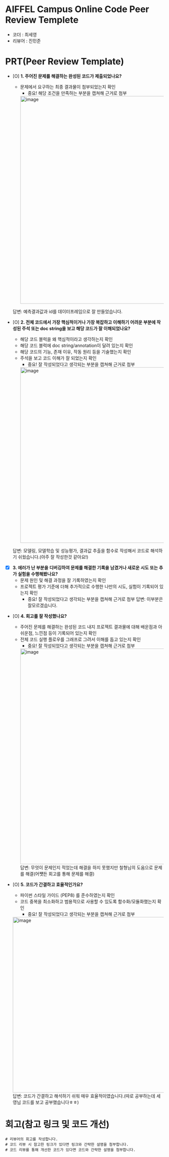 # AIFFEL Campus Online Code Peer Review Templete
- 코더 : 최세영
- 리뷰어 : 진민준


# PRT(Peer Review Template)
- [O]  **1. 주어진 문제를 해결하는 완성된 코드가 제출되었나요?**
    - 문제에서 요구하는 최종 결과물이 첨부되었는지 확인
        - 중요! 해당 조건을 만족하는 부분을 캡쳐해 근거로 첨부
        <img width="660" alt="image" src="https://github.com/user-attachments/assets/d2486fb5-afa0-43ec-ae8a-b508dd9a8231">

  답변: 예측결과값과 id를 데이터프레임으로 잘 만들었습니다.

    
- [O]  **2. 전체 코드에서 가장 핵심적이거나 가장 복잡하고 이해하기 어려운 부분에 작성된 
주석 또는 doc string을 보고 해당 코드가 잘 이해되었나요?**
    - 해당 코드 블럭을 왜 핵심적이라고 생각하는지 확인
    - 해당 코드 블럭에 doc string/annotation이 달려 있는지 확인
    - 해당 코드의 기능, 존재 이유, 작동 원리 등을 기술했는지 확인
    - 주석을 보고 코드 이해가 잘 되었는지 확인
        - 중요! 잘 작성되었다고 생각되는 부분을 캡쳐해 근거로 첨부
        <img width="558" alt="image" src="https://github.com/user-attachments/assets/104e75ef-0fac-46cd-93a5-4126560c6b5f">

    답변: 모델링, 모델학습 및 성능평가, 결과값 추출을 함수로 작성해서 코드로 해석하기 쉬웠습니다.(아주 잘 작성한것 같아요!)
        
- [X]  **3. 에러가 난 부분을 디버깅하여 문제를 해결한 기록을 남겼거나
새로운 시도 또는 추가 실험을 수행해봤나요?**
    - 문제 원인 및 해결 과정을 잘 기록하였는지 확인
    - 프로젝트 평가 기준에 더해 추가적으로 수행한 나만의 시도, 
    실험이 기록되어 있는지 확인
        - 중요! 잘 작성되었다고 생각되는 부분을 캡쳐해 근거로 첨부
        답변: 이부분은 잘모르겠습니다.
- [O]  **4. 회고를 잘 작성했나요?**
    - 주어진 문제를 해결하는 완성된 코드 내지 프로젝트 결과물에 대해
    배운점과 아쉬운점, 느낀점 등이 기록되어 있는지 확인
    - 전체 코드 실행 플로우를 그래프로 그려서 이해를 돕고 있는지 확인
        - 중요! 잘 작성되었다고 생각되는 부분을 캡쳐해 근거로 첨부
        <img width="685" alt="image" src="https://github.com/user-attachments/assets/fec2fe0c-da80-41ec-a94f-ee6d4a651b18">
        답변: 무엇이 문제인지 적었는데 해결을 하지 못했지만 철형님의 도움으로 문제를 해결(어쩃든 회고를 통해 문제를 해결)
- [O]  **5. 코드가 간결하고 효율적인가요?**
    - 파이썬 스타일 가이드 (PEP8) 를 준수하였는지 확인
    - 코드 중복을 최소화하고 범용적으로 사용할 수 있도록 함수화/모듈화했는지 확인
        - 중요! 잘 작성되었다고 생각되는 부분을 캡쳐해 근거로 첨부
    
    <img width="558" alt="image" src="https://github.com/user-attachments/assets/2a8c5386-70e9-4112-909b-b43773b16c61">
    답변: 코드가 간결하고 해석하기 쉬워 매우 효율적이였습니다.(따로 공부하는데 세영님 코드를 보고 공부했습니다ㅎㅎ) 

# 회고(참고 링크 및 코드 개선)
```
# 리뷰어의 회고를 작성합니다.
# 코드 리뷰 시 참고한 링크가 있다면 링크와 간략한 설명을 첨부합니다.
# 코드 리뷰를 통해 개선한 코드가 있다면 코드와 간략한 설명을 첨부합니다.
```

